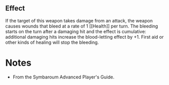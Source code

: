 ## Effect
If the target of this weapon takes damage from an attack, the weapon causes wounds that bleed at a rate of 1 [[Health]] per turn. The bleeding starts on the turn after a damaging hit and the effect is cumulative: additional damaging hits increase the blood-letting effect by +1. First aid or other kinds of healing will stop the bleeding.
# Notes
* From the Symbaroum Advanced Player's Guide.